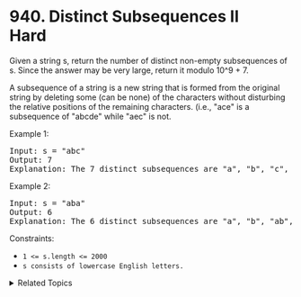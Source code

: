 # 940. Distinct Subsequences II<br> Hard

Given a string s, return the number of distinct non-empty subsequences of s. Since the answer may be very large, return it modulo 10^9 + 7.

A subsequence of a string is a new string that is formed from the original string by deleting some (can be none) of the characters without disturbing the relative positions of the remaining characters. (i.e., "ace" is a subsequence of "abcde" while "aec" is not.
 
Example 1:

<pre>
Input: s = "abc"
Output: 7
Explanation: The 7 distinct subsequences are "a", "b", "c", "ab", "ac", "bc", and "abc".
</pre>

Example 2:

<pre>
Input: s = "aba"
Output: 6
Explanation: The 6 distinct subsequences are "a", "b", "ab", "aa", "ba", and "aba".
</pre>

Constraints:

- `1 <= s.length <= 2000`
- `s consists of lowercase English letters.`

<details>

<summary> Related Topics </summary>

-   `Dynamic Programming`
-   `String`

</details>
